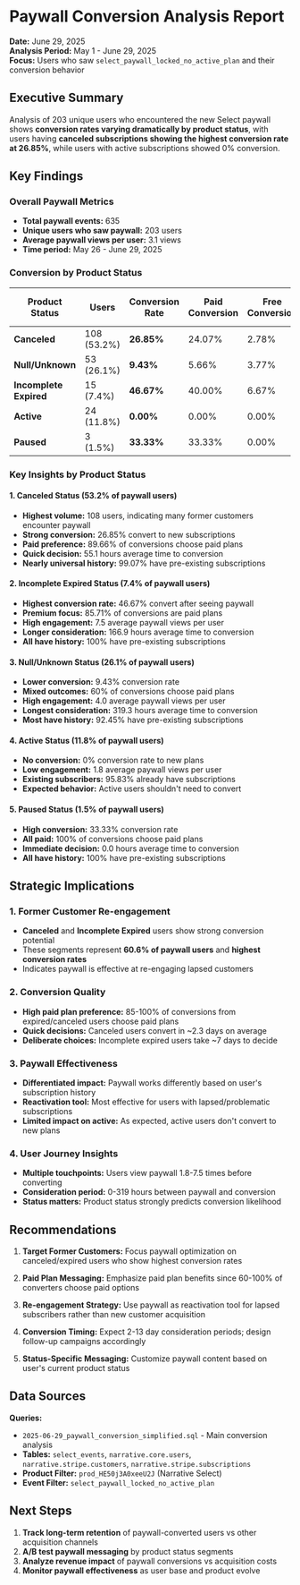 # Paywall Conversion Analysis Report

**Date:** June 29, 2025  
**Analysis Period:** May 1 - June 29, 2025  
**Focus:** Users who saw `select_paywall_locked_no_active_plan` and their conversion behavior

## Executive Summary

Analysis of 203 unique users who encountered the new Select paywall shows **conversion rates varying dramatically by product status**, with users having **canceled subscriptions showing the highest conversion rate at 26.85%**, while users with active subscriptions showed 0% conversion.

## Key Findings

### Overall Paywall Metrics
- **Total paywall events:** 635
- **Unique users who saw paywall:** 203 users
- **Average paywall views per user:** 3.1 views
- **Time period:** May 26 - June 29, 2025

### Conversion by Product Status

| Product Status | Users | Conversion Rate | Paid Conversion | Free Conversion | Pre-existing Subs |
|----------------|-------|-----------------|-----------------|-----------------|-------------------|
| **Canceled** | 108 (53.2%) | **26.85%** | 24.07% | 2.78% | 99.07% |
| **Null/Unknown** | 53 (26.1%) | **9.43%** | 5.66% | 3.77% | 92.45% |
| **Incomplete Expired** | 15 (7.4%) | **46.67%** | 40.00% | 6.67% | 100.00% |
| **Active** | 24 (11.8%) | **0.00%** | 0.00% | 0.00% | 95.83% |
| **Paused** | 3 (1.5%) | **33.33%** | 33.33% | 0.00% | 100.00% |

### Key Insights by Product Status

#### 1. Canceled Status (53.2% of paywall users)
- **Highest volume:** 108 users, indicating many former customers encounter paywall
- **Strong conversion:** 26.85% convert to new subscriptions
- **Paid preference:** 89.66% of conversions choose paid plans
- **Quick decision:** 55.1 hours average time to conversion
- **Nearly universal history:** 99.07% have pre-existing subscriptions

#### 2. Incomplete Expired Status (7.4% of paywall users)  
- **Highest conversion rate:** 46.67% convert after seeing paywall
- **Premium focus:** 85.71% of conversions are paid plans
- **High engagement:** 7.5 average paywall views per user
- **Longer consideration:** 166.9 hours average time to conversion
- **All have history:** 100% have pre-existing subscriptions

#### 3. Null/Unknown Status (26.1% of paywall users)
- **Lower conversion:** 9.43% conversion rate
- **Mixed outcomes:** 60% of conversions choose paid plans
- **High engagement:** 4.0 average paywall views per user
- **Longest consideration:** 319.3 hours average time to conversion
- **Most have history:** 92.45% have pre-existing subscriptions

#### 4. Active Status (11.8% of paywall users)
- **No conversion:** 0% conversion rate to new plans
- **Low engagement:** 1.8 average paywall views per user
- **Existing subscribers:** 95.83% already have subscriptions
- **Expected behavior:** Active users shouldn't need to convert

#### 5. Paused Status (1.5% of paywall users)
- **High conversion:** 33.33% conversion rate  
- **All paid:** 100% of conversions choose paid plans
- **Immediate decision:** 0.0 hours average time to conversion
- **All have history:** 100% have pre-existing subscriptions

## Strategic Implications

### 1. **Former Customer Re-engagement**
- **Canceled** and **Incomplete Expired** users show strong conversion potential
- These segments represent **60.6% of paywall users** and **highest conversion rates**
- Indicates paywall is effective at re-engaging lapsed customers

### 2. **Conversion Quality**
- **High paid plan preference:** 85-100% of conversions from expired/canceled users choose paid plans
- **Quick decisions:** Canceled users convert in ~2.3 days on average
- **Deliberate choices:** Incomplete expired users take ~7 days to decide

### 3. **Paywall Effectiveness**
- **Differentiated impact:** Paywall works differently based on user's subscription history
- **Reactivation tool:** Most effective for users with lapsed/problematic subscriptions
- **Limited impact on active:** As expected, active users don't convert to new plans

### 4. **User Journey Insights**
- **Multiple touchpoints:** Users view paywall 1.8-7.5 times before converting
- **Consideration period:** 0-319 hours between paywall and conversion
- **Status matters:** Product status strongly predicts conversion likelihood

## Recommendations

1. **Target Former Customers:** Focus paywall optimization on canceled/expired users who show highest conversion rates

2. **Paid Plan Messaging:** Emphasize paid plan benefits since 60-100% of converters choose paid options

3. **Re-engagement Strategy:** Use paywall as reactivation tool for lapsed subscribers rather than new customer acquisition

4. **Conversion Timing:** Expect 2-13 day consideration periods; design follow-up campaigns accordingly

5. **Status-Specific Messaging:** Customize paywall content based on user's current product status

## Data Sources

**Queries:**
- `2025-06-29_paywall_conversion_simplified.sql` - Main conversion analysis
- **Tables:** `select_events`, `narrative.core.users`, `narrative.stripe.customers`, `narrative.stripe.subscriptions`
- **Product Filter:** `prod_HE50j3A0xeeU2J` (Narrative Select)
- **Event Filter:** `select_paywall_locked_no_active_plan`

## Next Steps

1. **Track long-term retention** of paywall-converted users vs other acquisition channels
2. **A/B test paywall messaging** by product status segments  
3. **Analyze revenue impact** of paywall conversions vs acquisition costs
4. **Monitor paywall effectiveness** as user base and product evolve